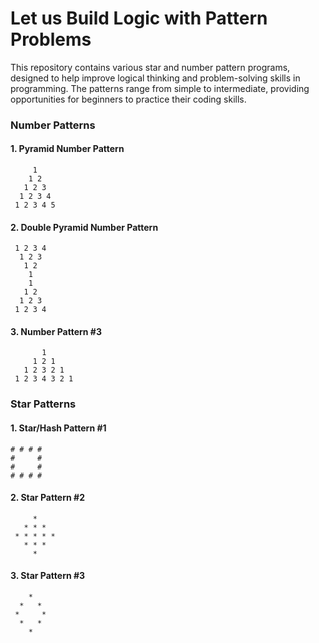 # Let us Build Logic with Pattern Problems
This repository contains various star and number pattern programs, designed to help improve logical thinking and problem-solving skills in programming. The patterns range from simple to intermediate, providing opportunities for beginners to practice their coding skills.

### Number Patterns
#### 1. Pyramid Number Pattern
```
     1  
    1 2  
   1 2 3  
  1 2 3 4  
 1 2 3 4 5  
```

#### 2. Double Pyramid Number Pattern
```
 1 2 3 4
  1 2 3
   1 2
    1
    1
   1 2
  1 2 3
 1 2 3 4
```

#### 3. Number Pattern #3
```
       1   
     1 2 1  
   1 2 3 2 1  
 1 2 3 4 3 2 1  
```


### Star Patterns
#### 1. Star/Hash Pattern #1
```
# # # #
#     #
#     #
# # # #
```

#### 2. Star Pattern #2
```
     *
   * * *
 * * * * *
   * * *
     *
```

#### 3. Star Pattern #3
```
    *
  *   *
 *     *
  *   *
    *
```
